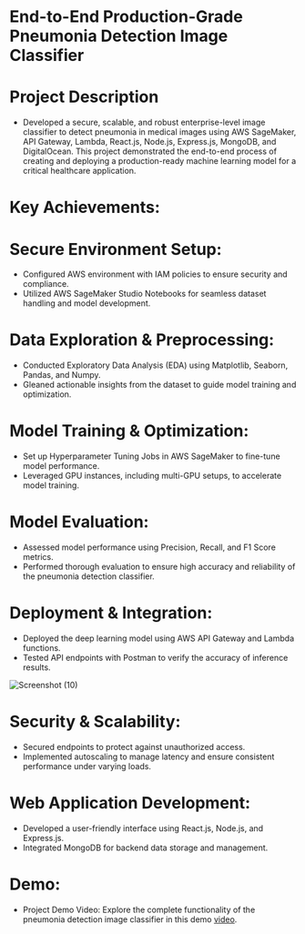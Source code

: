 # End-to-End Production-Grade Pneumonia Detection Image Classifier
# Project Description 
* Developed a secure, scalable, and robust enterprise-level image classifier to detect pneumonia in medical images using AWS SageMaker, API Gateway, Lambda, React.js, Node.js, Express.js, MongoDB, and DigitalOcean. This project demonstrated the end-to-end process of creating and deploying a production-ready machine learning model for a critical healthcare application.

# Key Achievements:

# Secure Environment Setup:
* Configured AWS environment with IAM policies to ensure security and compliance.
* Utilized AWS SageMaker Studio Notebooks for seamless dataset handling and model development.
# Data Exploration & Preprocessing:
* Conducted Exploratory Data Analysis (EDA) using Matplotlib, Seaborn, Pandas, and Numpy.
* Gleaned actionable insights from the dataset to guide model training and optimization.
# Model Training & Optimization:
* Set up Hyperparameter Tuning Jobs in AWS SageMaker to fine-tune model performance.
* Leveraged GPU instances, including multi-GPU setups, to accelerate model training.
# Model Evaluation:
* Assessed model performance using Precision, Recall, and F1 Score metrics.
* Performed thorough evaluation to ensure high accuracy and reliability of the pneumonia detection classifier.
# Deployment & Integration:

* Deployed the deep learning model using AWS API Gateway and Lambda functions.
* Tested API endpoints with Postman to verify the accuracy of inference results.

 
 ![Screenshot (10)](https://github.com/user-attachments/assets/c27885c7-b4f4-4e08-a62b-8d972a1ecd3e)



# Security & Scalability:
* Secured endpoints to protect against unauthorized access.
* Implemented autoscaling to manage latency and ensure consistent performance under varying loads.

# Web Application Development:
* Developed a user-friendly interface using React.js, Node.js, and Express.js.
* Integrated MongoDB for backend data storage and management.

# Demo:
* Project Demo Video: Explore the complete functionality of the pneumonia detection image classifier in this demo [video](https://github.com/user-attachments/assets/d1e009fd-162c-4f12-bf8e-a866126f4743).
